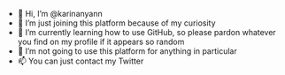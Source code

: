 - 👋 Hi, I’m @karinanyann
- 👀 I’m just joining this platform because of my curiosity
- 🌱 I’m currently learning how to use GitHub, so please pardon whatever you find on my profile if it appears so random
- 💞️ I’m not going to use this platform for anything in particular 
- 📫 You can just contact my Twitter

<!---
karinanyann/karinanyann is a ✨ special ✨ repository because its `README.md` (this file) appears on your GitHub profile.
You can click the Preview link to take a look at your changes.
--->
